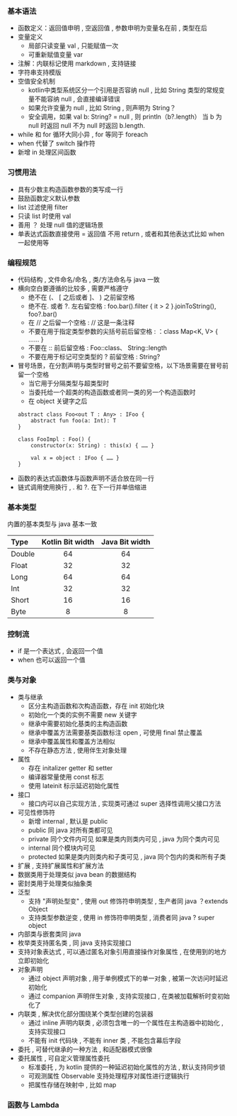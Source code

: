 ### 基本语法
* 函数定义：返回值申明 , 空返回值 , 参数申明为变量名在前 , 类型在后
* 变量定义
    * 局部只读变量 val , 只能赋值一次
    * 可重新赋值变量 var
* 注解：内联标记使用 markdown , 支持链接
* 字符串支持模版
* 空值安全机制
    * kotlin中类型系统区分一个引用是否容纳 null , 比如 String 类型的常规变量不能容纳 null , 会直接编译错误
    * 如果允许变量为 null , 比如 String , 则声明为 String？
    * 安全调用，如果 val b: String? = null , 则 println（b?.length） 当 b 为 null 时返回 null 不为 null 时返回 b.length.
* while 和 for 循环大同小异 , for 等同于 foreach
* when 代替了 switch 操作符
* 新增 in 处理区间函数

### 习惯用法
* 具有少数主构造函数参数的类写成一行
* 鼓励函数定义默认参数
* list 过滤使用 filter
* 只读 list 时使用 val
* 善用 ？ 处理 null 值的逻辑场景
* 单表达式函数直接使用 = 返回值 不用 return , 或者和其他表达式比如 when 一起使用等


### 编程规范
* 代码结构 , 文件命名/命名 , 类/方法命名与 java 一致
* 横向空白要遵循的比较多 , 需要严格遵守
    * 绝不在 (、 [ 之后或者 ]、 ) 之前留空格
    * 绝不在. 或者 ?. 左右留空格 : foo.bar().filter { it > 2 }.joinToString(), foo?.bar()
    * 在 // 之后留一个空格 : // 这是一条注释
    * 不要在用于指定类型参数的尖括号前后留空格 : ：class Map<K, V> { …… }
    * 不要在 :: 前后留空格 : Foo::class、 String::length
    * 不要在用于标记可空类型的 ? 前留空格 : String?
* 冒号场景，在分割声明与类型时冒号之前不要留空格，以下场景需要在冒号前留一个空格
    * 当它用于分隔类型与超类型时
    * 当委托给一个超类的构造函数或者同一类的另一个构造函数时
    * 在 object 关键字之后
    ```
    abstract class Foo<out T : Any> : IFoo {
        abstract fun foo(a: Int): T
    }

    class FooImpl : Foo() {
        constructor(x: String) : this(x) { …… }

        val x = object : IFoo { …… }
    }

    ```
* 函数的表达式函数体与函数声明不适合放在同一行
* 链式调用使用换行 , . 和 ?. 在下一行并单倍缩进

### 基本类型

内置的基本类型与 java 基本一致

| Type | Kotlin Bit width | Java Bit width |
| :------| :------: | :------: |
|Double| 64|64|
|Float|32|32|
|Long|64|64|
|Int|32|32|
|Short|16|16|
|Byte|8|8|

### 控制流
* if 是一个表达式 , 会返回一个值
* when 也可以返回一个值

### 类与对象
* 类与继承
    * 区分主构造函数和次构造函数，存在 init 初始化块
    * 初始化一个类的实例不需要 new 关键字
    * 继承中需要初始化基类的主构造函数
    * 继承中覆盖方法需要基类函数标注 open , 可使用 final 禁止覆盖
    * 继承中覆盖属性和覆盖方法相似
    * 不存在静态方法 , 使用伴生对象处理
* 属性
    * 存在 initalizer getter 和 setter
    * 编译器常量使用 const 标志
    * 使用 lateinit 标示延迟初始化属性
* 接口
    * 接口内可以自己实现方法 , 实现类可通过 super<T> 选择性调用父接口方法
* 可见性修饰符
    * 新增 internal , 默认是 public
    * public 同 java 对所有类都可见
    * private 同个文件内可见 如果是类内则类内可见 , java 为同个类内可见
    * internal 同个模块内可见
    * protected 如果是类内则类内和子类可见 , java 同个包内的类和所有子类
* 扩展 , 支持扩展属性和扩展方法
* 数据类用于处理类似 java bean 的数据结构
* 密封类用于处理类似抽象类
* 泛型
    * 支持 "声明处型变" , 使用 out 修饰符申明类型 , 生产者同 java ？extends Object
    * 支持类型参数逆变 , 使用 in 修饰符申明类型  , 消费者同 java  ? super object
* 内部类与嵌套类同 java
* 枚举类支持匿名类 , 同 java 支持实现接口
* 支持对象表达式 , 可以通过匿名对象引用直接操作对象属性 , 在使用到的地方立即初始化
* 对象声明
    * 通过 object 声明对象 , 用于单例模式下的单一对象 , 被第一次访问时延迟初始化
    * 通过 companion 声明伴生对象 , 支持实现接口 , 在类被加载解析时变初始化了
* 内联类 , 解决优化部分围绕某个类型创建的包装器
    * 通过 inline 声明内联类 , 必须包含唯一的一个属性在主构造器中初始化 , 支持实现接口
    * 不能有 init 代码块 , 不能有 inner 类 , 不能包含幕后字段
* 委托 , 可替代继承的一种方法 , 和适配器模式很像
* 委托属性 , 可自定义管理属性委托
    * 标准委托 , 为 kotlin 提供的一种延迟初始化属性的方法 , 默认支持同步锁
    * 可观测属性 Observable 支持处理程序对属性进行逻辑执行
    * 把属性存储在映射中 , 比如 map

### 函数与 Lambda



